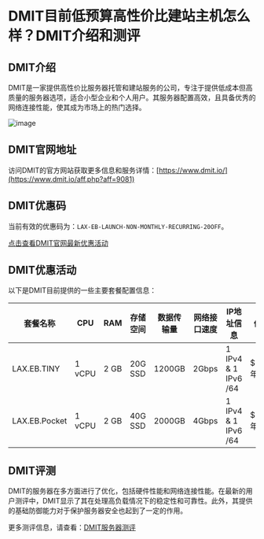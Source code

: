 # DMIT目前低预算高性价比建站主机怎么样？DMIT介绍和测评

## DMIT介绍
DMIT是一家提供高性价比服务器托管和建站服务的公司，专注于提供低成本但高质量的服务器选项，适合小型企业和个人用户。其服务器配置高效，且具备优秀的网络连接性能，使其成为市场上的热门选择。

![image](https://github.com/qplatinumgoat34/DMIT/assets/169427438/d2aa8bc6-d240-439c-a18a-07dcb4bc41e8)

## DMIT官网地址
访问DMIT的官方网站获取更多信息和服务详情：[https://www.dmit.io/](https://www.dmit.io/aff.php?aff=9081)

## DMIT优惠码
当前有效的优惠码为：`LAX-EB-LAUNCH-NON-MONTHLY-RECURRING-20OFF`。

[点击查看DMIT官网最新优惠活动](https://www.dmit.io/aff.php?aff=9081)

## DMIT优惠活动

以下是DMIT目前提供的一些主要套餐配置信息：

| 套餐名称       | CPU | RAM  | 存储空间 | 数据传输量 | 网络接口速度 | IP地址信息      | 价格  |
| ------------ | --- | ---- | ------- | ---------- | ------------ | ------------- | ----- |
| LAX.EB.TINY  | 1 vCPU | 2 GB | 20G SSD | 1200GB     | 2Gbps        | 1 IPv4 & 1 IPv6 /64 | $71/年 |
| LAX.EB.Pocket | 1 vCPU | 2 GB | 40G SSD | 2000GB     | 4Gbps        | 1 IPv4 & 1 IPv6 /64 | $127/年 |

## DMIT评测
DMIT的服务器在多方面进行了优化，包括硬件性能和网络连接性能。在最新的用户测评中，DMIT显示了其在处理高负载情况下的稳定性和可靠性。此外，其提供的基础防御能力对于保护服务器安全也起到了一定的作用。

更多测评信息，请查看：[DMIT服务器测评](https://www.dmit.io/aff.php?aff=9081)
